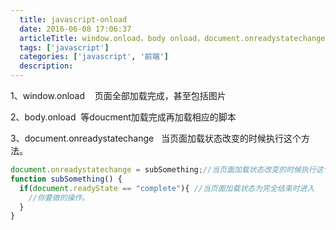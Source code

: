 ```yaml
---
  title: javascript-onload
  date: 2016-06-08 17:06:37
  articleTitle: window.onload，body onload，document.onreadystatechange
  tags: ['javascript']
  categories: ['javascript', '前端']
  description:
---
```



1、window.onload    页面全部加载完成，甚至包括图片

2、body.onload 
 等doucment加载完成再加载相应的脚本

3、document.onreadystatechange  
 当页面加载状态改变的时候执行这个方法。

```js
document.onreadystatechange = subSomething;//当页面加载状态改变的时候执行这个方法.
function subSomething() {
  if(document.readyState == "complete"){ //当页面加载状态为完全结束时进入
    //你要做的操作。
  }
}
```
